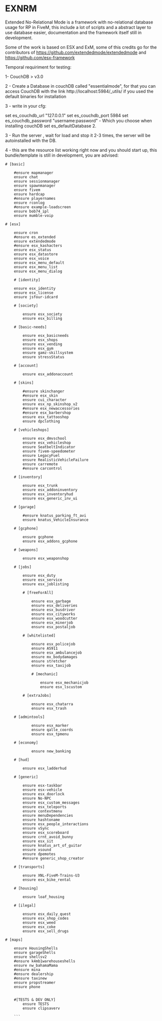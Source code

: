 # EXNRM
Extended No-Relational Mode is a framework with no-relational database usage for RP in FiveM, this include a lot of scripts and a abstract layer to use database easier, documentation and the framework itself still in development.

Some of the work is based on ESX and ExM, some of this credits go for the contributors of https://github.com/extendedmode/extendedmode and https://github.com/esx-framework


Temporal requiriment for testing:

1- CouchDB > v3.0

2 - Create a Database in couchDB called "essentialmode", for that you can access CouchDB with the link http://localhost:5984/_utils/ if you used the default binaries for installation

3 - write in your cfg:

set es_couchdb_url "127.0.0.1"
set es_couchdb_port 5984
set es_couchdb_password "username:password" - Which you choose when installing couchDB
set es_defaultDatabase 2.

3 - Run the server , wait for load and stop it 2-3 times, the server will be autoinstalled with the DB.

4 - this are the resource list working right now and you should start up, this bundle/template is still in development, you are advised:


``` 
# [basic]

	#ensure mapmanager
	ensure chat
	ensure sessionmanager
	ensure spawnmanager
	ensure fivem
	ensure hardcap
	#ensure playernames
	ensure rconlog
	#ensure example-loadscreen
	ensure bob74_ipl
	ensure mumble-voip

# [esx]
	
	ensure cron
	#ensure es_extended
	ensure extendedmode
	#ensure esx_kashacters
	ensure esx_status
	ensure esx_datastore
	ensure esx_voice
	ensure esx_menu_default
	ensure esx_menu_list
	ensure esx_menu_dialog
	
	# [identity]

	ensure esx_identity
	ensure esx_license
	ensure jsfour-idcard

	# [society]

		ensure esx_society
		ensure esx_billing

	# [basic-needs]
        
        ensure esx_basicneeds
		ensure esx_shops
		ensure esx_vending
		ensure esx_gym
		ensure gamz-skillsystem
		ensure stressStatus

	# [account]

		ensure esx_addonaccount

	# [skins]

		#ensure skinchanger
		#ensure esx_skin	
		ensure cui_character
		ensure esx_np_skinshop_v2
		#ensure esx_newaccessories
		#ensure esx_barbershop
		ensure esx_tattooshop
		ensure dpclothing
		
	# [vehicleshops]

        ensure esx_dmvschool
		ensure esx_vehicleshop
		ensure SeatbeltIndicator
		ensure fivem-speedometer
		ensure LegacyFuel
		ensure RealisticVehicleFailure
		ensure carremote
		#ensure carcontrol

	# [inventory]

		ensure esx_trunk
		ensure esx_addoninventory
		ensure esx_inventoryhud
		ensure esx_generic_inv_ui

	# [garage]

		#ensure knatus_parking_ft_avi
		ensure knatus_VehicleInsurance

	# [gcphone]
		
		ensure gcphone
		ensure esx_addons_gcphone
		
	# [weapons]
	
	    ensure esx_weaponshop

	# [jobs]
		
		ensure esx_duty
		ensure esx_service
		ensure esx_joblisting
		
		# [freeForAll]

			ensure esx_garbage
			ensure esx_deliveries
			ensure esx_busdriver
			ensure esx_cityworks
			ensure esx_woodcutter
			ensure esx_minerjob
			ensure esx_postaljob

		# [whitelisted]

			ensure esx_policejob
			ensure AS911
			ensure esx_ambulancejob
			ensure mx_bodydamages
			ensure stretcher
			ensure esx_taxijob

			# [mechanic]

				ensure esx_mechanicjob
				ensure esx_lscustom

		# [extraJobs]

			ensure esx_chatarra
			ensure esx_trash
		
	# [admintools]

	    	ensure esx_marker
	    	ensure qalle_coords	
	    	ensure esx_tpmenu

	# [economy]

	    	ensure new_banking

	# [hud]

		ensure esx_ladderhud

	# [generic]

		ensure esx-taskbar
		ensure esx-vehicle
		ensure esx_doorlock
		ensure No-NPC
		ensure esx_custom_messages
		ensure esx_teleports
		ensure contextmenu
		ensure menuDependencies
		ensure hashtoname
		ensure esx_people_interactions
		ensure vSync
		ensure esx_scoreboard
		ensure crnt_avoid_bunny
		ensure esx_sit
		ensure knatus_art_of_guitar
		ensure xsound
		ensure dpemotes
		#ensure generic_shop_creator

	# [transports]

		ensure XNL-FiveM-Trains-U3
		ensure esx_bike_rental

	# [housing]

		ensure loaf_housing

	# [ilegal]

		ensure esx_daily_quest
		ensure esx_shop_codes
        ensure esx_weed
        ensure esx_coke
        ensure esx_sell_drugs

# [maps]

	ensure HousingShells
	ensure garageShells
	ensure shellsv2
	#ensure k4mb1warehouseshells
	ensure nw_bahamaMama
    #ensure mina
    #ensure dealership
	#ensure taxinew
	ensure propstreamer
	ensure phone

	
	#[TESTS & DEV ONLY]
		ensure TESTS
		ensure clipsaverv
    
    ```
